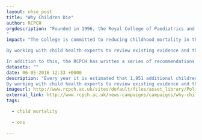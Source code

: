 ```yaml
---
layout: nhse_post
title: "Why Children Die"
author: RCPCH
orgdescription: "Founded in 1996, the Royal College of Paediatrics and Child Health plays a major role in postgraduate medical education, professional standards, research and policy. We have about 17,000 members in the UK and across the world. 
"
impact: "The College is committed to reducing childhood mortality in the UK, ensuring all infants, children, young people, and their families are supported to survive and thrive.

By working with child health experts to review existing evidence and through working in partnership with the National Children’s Bureau we have developed key policy recommendations to tackle child mortality in the UK.

In addition to this, the RCPCH has written a series of recommendations aimed specifically at Welsh Government, and is due to launch a set of recommendations for Scotland in Autumn 2014."
datasets: ""
date: 06-05-2016 12:33 +0000
description: "Every year it is estimated that 1,951 additional children – around 5 a day – die in the UK compared to Europe’s best performing country for child mortality, Sweden. The College is committed to reducing childhood mortality in the UK, ensuring all infants, children, young people, and their families are resourced and supported to survive and thrive.
By working with child health experts to review existing evidence and through working in partnership with the National Children’s Bureau we have develope"
imageurl: http://www.rcpch.ac.uk/sites/default/files/asset_library/Policy%20and%20Standards/Policy%20Documents/RCPCH_Jh_5911Deaths%20ceropped2.png
external_link: http://www.rcpch.ac.uk/news-campaigns/campaigns/why-children-die/why-children-die-rcpch-campaign
tags:

  - child mortality

  - ons

---
```

